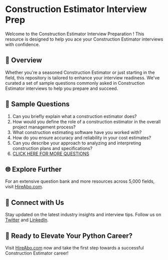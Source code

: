 # Construction Estimator Interview Prep

Welcome to the Construction Estimator Interview Preparation ! This resource is designed to help you ace your Construction Estimator interviews with confidence.

## 🚀 Overview

Whether you're a seasoned Construction Estimator or just starting in the field, this repository is tailored to enhance your interview readiness. We've curated a set of sample questions commonly asked in Construction Estimator interviews to help you prepare and succeed.

## 📝 Sample Questions

1. Can you briefly explain what a construction estimator does?
2. How would you define the role of a construction estimator in the overall project management process?
3. What construction estimating software have you worked with?
4. How do you ensure accuracy and reliability in your cost estimates?
5. Can you describe your approach to analyzing and interpreting construction plans and specifications?
6. [CLICK HERE FOR MORE QUESTIONS](https://hireabo.com/job/6_3_10/Construction%20Estimator)

## 🌐 Explore Further

For an extensive question bank and more resources across 5,000 fields, visit [HireAbo.com](https://www.hireabo.com).

## 📱 Connect with Us

Stay updated on the latest industry insights and interview tips. Follow us on [Twitter](https://twitter.com/hireabo) and [LinkedIn](https://www.linkedin.com/in/hire-abo-3609972a8/).

## 🚀 Ready to Elevate Your Python Career?

Visit [HireAbo.com](https://www.hireabo.com) now and take the first step towards a successful Construction Estimator career!